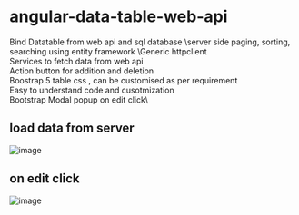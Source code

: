 # angular-data-table-web-api
Bind Datatable from web api and sql database
\server side paging, sorting, searching using entity framework
\Generic httpclient\
Services to fetch data from web api\
Action button for addition and deletion\
Boostrap 5 table css , can be customised as per requirement\
Easy to understand code and cusotmization\
Bootstrap Modal popup on edit click\

## load data from server
![image](https://user-images.githubusercontent.com/85626647/199465718-05aa706d-faa0-47aa-81f7-a130a137eed8.png)

## on edit click
![image](https://user-images.githubusercontent.com/85626647/199465801-92d16e52-895b-4e30-a37d-a1eef51c223c.png)

